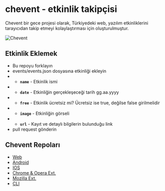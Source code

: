 # chevent - etkinlik takipçisi

Chevent bir gece projesi olarak, Türkiyedeki web, yazılım etkinliklerini tarayıcıdan takip etmeyi kolaylaştırması için oluşturulmuştur.

![Chevent](https://raw.githubusercontent.com/codeui/chevent/master/screenshot.png)

## Etkinlik Eklemek

- Bu repoyu forklayın
- events/events.json dosyasına etkinliği ekleyin
- - **`name`** - Etkinlik ismi
- - **`date`** - Etkinliğin gerçekleşeceği tarih gg.aa.yyyy
- - **`free`** - Etkinlik ücretsiz mi? Ücretsiz ise true, değilse false girilmelidir
- - **`image`** - Etkinliğin görseli
- - **`url`** - Kayıt ve detaylı bilgilerin bulunduğu link
- pull request gönderin

## Chevent Repoları

- [Web](https://github.com/codeui/chevent-web)
- [Android](https://github.com/codeui/chevent-android)
- [IOS](https://github.com/codeui/chevent-ios)
- [Chrome & Opera Ext.](https://github.com/codeui/chevent-chrome)
- [Mozilla Ext.](https://github.com/codeui/chevent-mozilla)
- [CLI](https://github.com/codeui/chevent-js-cli)
